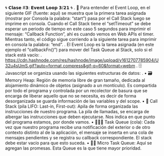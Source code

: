 🌀 𝗖𝗹𝗮𝘀𝗲 #𝟯: 𝗘𝘃𝗲𝗻𝘁 𝗟𝗼𝗼𝗽 𝟯/𝟮𝟭 🌀
.
📌 Para entender el Event Loop, en el siguiente GIF (fuente: aquí) se muestra que la primera tarea asignada (mostrar por Consola la palabra: “start”) pasa por el Call Stack luego se imprime en consola. Cuando el Call Stack tiene el “setTimeout” se debe esperar un periodo de tiempo en este caso 5 segundos para imprimir el mensaje: “Callback Function”, ahí es cuando vemos en Web APIs el timer. Mientras tanto, el código sigue corriendo a la siguiente tarea para imprimir en consola la palabra: “end”.
.
El Event Loop es la tarea asignada (en este ejemplo el “callbackFn()”) para mover del Task Queue al Stack, solo si el stack está vacío:
.
https://cdn.hashnode.com/res/hashnode/image/upload/v1612707785904/U32u4sUmS.gif?auto=format,compress&gif-q=60&format=webm
.
🗄️ Javascript se organiza usando las siguientes estructuras de datos:
.
• 🗃️ Memory Heap: Región de memoria libre de gran tamaño, dedicada al alojamiento dinámico de objetos (asignado a un montículo). Es compartida por todo el programa y controlada por un recolector de basura que se encarga de liberar aquello que no se necesita, es decir de forma desorganizada se guarda información de las variables y del scope.
• 🔋 Call Stack (pila LIFO: Last-in, First-out): Apila de forma organizada las instrucciones de nuestro programa. La pila de llamadas, se encarga de albergar las instrucciones que deben ejecutarse. Nos indica en que punto del programa estamos, por donde vamos.
• 🚗🚕🚙 Task Queue (cola): Cada vez que nuestro programa recibe una notificación del exterior o de otro contexto distinto al de la aplicación, el mensaje se inserta en una cola de mensajes pendientes y se registra su callback correspondiente. El stack debe estar vacío para que esto suceda.
• 🚗🚕 Micro Task Queue: Aquí se agregan las promesas. Esta Queue es la que tiene mayor prioridad.